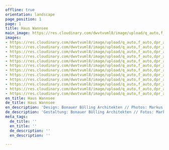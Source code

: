 ```yaml
---
offline: true
orientation: landscape
page_position: 1
page: 1
title: Haus Wannsee
main_image: https://res.cloudinary.com/dwvtvuml8/image/upload/q_auto,f_auto,dpr_auto/v1608022693/Villa-Innenausbau-Wannsee-Luxus-Architekturpartner_s4tenk.jpg
images:
- https://res.cloudinary.com/dwvtvuml8/image/upload/q_auto,f_auto,dpr_auto/v1608022711/Villa-Innenausbau-Wannsee-Luxus-Architekturpartner_ffm6ex.jpg
- https://res.cloudinary.com/dwvtvuml8/image/upload/q_auto,f_auto,dpr_auto/v1608022711/Kueche-Kochinsel-Eiche-Furnier-Beton-modern_vngigc.jpg
- https://res.cloudinary.com/dwvtvuml8/image/upload/q_auto,f_auto,dpr_auto/v1608022711/Kueche-Eiche-Furnier-Beton-Edelstahl-Tischler_jgeyre.jpg
- https://res.cloudinary.com/dwvtvuml8/image/upload/q_auto,f_auto,dpr_auto/v1608022711/Kueche-Arbeitsplatte-Edelstahl-Detail_ozdmhr.jpg
- https://res.cloudinary.com/dwvtvuml8/image/upload/q_auto,f_auto,dpr_auto/v1608022711/Innenausbau-Einbauzschrank-Wohnbereich-hochwertig_gderzm.jpg
- https://res.cloudinary.com/dwvtvuml8/image/upload/q_auto,f_auto,dpr_auto/v1608022710/Eiche-Furnier-Massivholz-Tuer-Einbaushrank-Badezimmer-Tischlerei_tnbbnd.jpg
- https://res.cloudinary.com/dwvtvuml8/image/upload/q_auto,f_auto,dpr_auto/v1608022711/Kompletter-Innenausbau-Architektur-Partner-Tischler-Schreiner_mlkgr5.jpg
- https://res.cloudinary.com/dwvtvuml8/image/upload/q_auto,f_auto,dpr_auto/v1608022710/Eiche-Tischlerei-Detail-Verarbeitung-Stufe-Treppe_pcmwqu.jpg
- https://res.cloudinary.com/dwvtvuml8/image/upload/q_auto,f_auto,dpr_auto/v1608022709/Architekturpartner-Tischlerei-Innenausbau-hochwertig-individuell_xivqb5.jpg
- https://res.cloudinary.com/dwvtvuml8/image/upload/q_auto,f_auto,dpr_auto/v1608022710/EInbauschrank-Treppe-Umbau-Wandverkleidung-Eiche-Holz-Schreiner_vietoy.jpg
- https://res.cloudinary.com/dwvtvuml8/image/upload/q_auto,f_auto,dpr_auto/v1608024161/Haus-Wannsee-Tischler-Schreiner-Villa_sglt3t.jpg
- https://res.cloudinary.com/dwvtvuml8/image/upload/q_auto,f_auto,dpr_auto/v1608022710/Einbauschrank-wandhoch-Eiche-Furnier-Fugenlos_ltjyc5.jpg
en_title: Haus Wannsee
de_title: Haus Wannsee
en_description: 'Design: Bonauer Bölling Architekten // Photos: Markus Bonauer'
de_description: 'Gestaltung: Bonauer Bölling Architekten // Fotos: Markus Bonauer'
meta_tags:
  de_title: ''
  en_title: ''
  de_description: ''
  en_description: ''

---
```

